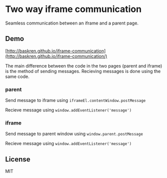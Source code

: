 # Two way iframe communication

Seamless communication between an iframe and a parent page.

## Demo

[http://baskren.github.io/iframe-communication](http://baskren.github.io/iframe-communication/)

The main difference between the code in the two pages (parent and iframe) is the method of sending messages. Recieving messages is done using the same code.

### parent

Send message to iframe using `iframeEl.contentWindow.postMessage`

Recieve message using `window.addEventListener('message')`

### iframe

Send message to parent window using `window.parent.postMessage`

Recieve message using `window.addEventListener('message')`

## License

MIT
